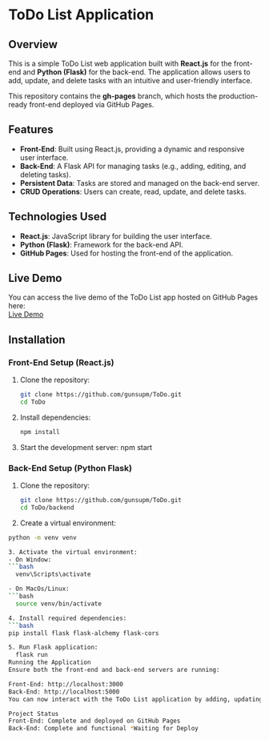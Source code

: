 # ToDo List Application

## Overview
This is a simple ToDo List web application built with **React.js** for the front-end and **Python (Flask)** for the back-end. The application allows users to add, update, and delete tasks with an intuitive and user-friendly interface.

This repository contains the **gh-pages** branch, which hosts the production-ready front-end deployed via GitHub Pages.

## Features
- **Front-End**: Built using React.js, providing a dynamic and responsive user interface.
- **Back-End**: A Flask API for managing tasks (e.g., adding, editing, and deleting tasks).
- **Persistent Data**: Tasks are stored and managed on the back-end server.
- **CRUD Operations**: Users can create, read, update, and delete tasks.

## Technologies Used
- **React.js**: JavaScript library for building the user interface.
- **Python (Flask)**: Framework for the back-end API.
- **GitHub Pages**: Used for hosting the front-end of the application.

## Live Demo
You can access the live demo of the ToDo List app hosted on GitHub Pages here:  
[Live Demo](https://gunsupm.github.io/ToDo/)

## Installation

### Front-End Setup (React.js)
1. Clone the repository:
   ```bash
   git clone https://github.com/gunsupm/ToDo.git
   cd ToDo
2. Install dependencies:
   ```bash
   npm install
3. Start the development server:
npm start

### Back-End Setup (Python Flask)
1. Clone the repository:
   ```bash
   git clone https://github.com/gunsupm/ToDo.git
   cd ToDo/backend
2. Create a virtual environment: 
```bash
python -m venv venv

3. Activate the virtual environment:
- On Window:
```bash
  venv\Scripts\activate

- On MacOs/Linux:
```bash
  source venv/bin/activate

4. Install required dependencies:
```bash
pip install flask flask-alchemy flask-cors

5. Run Flask application:
  flask run
Running the Application
Ensure both the front-end and back-end servers are running:

Front-End: http://localhost:3000
Back-End: http://localhost:5000
You can now interact with the ToDo List application by adding, updating, and deleting tasks.

Project Status
Front-End: Complete and deployed on GitHub Pages
Back-End: Complete and functional *Waiting for Deploy


